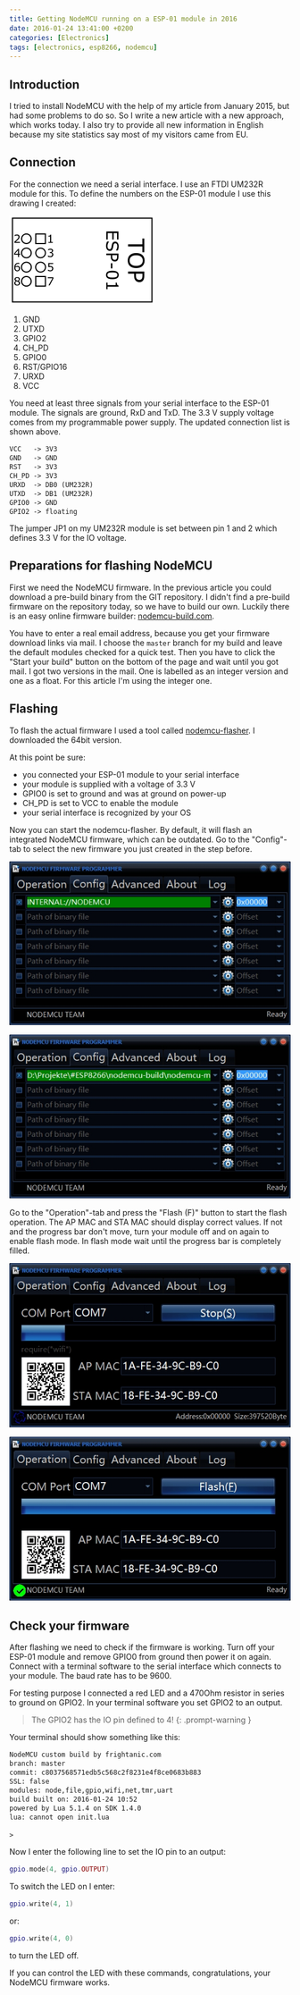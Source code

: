 ```yaml
---
title: Getting NodeMCU running on a ESP-01 module in 2016
date: 2016-01-24 13:41:00 +0200
categories: [Electronics]
tags: [electronics, esp8266, nodemcu]
---
```


## Introduction

I tried to install NodeMCU with the help of my article from January 2015, but had some problems to do so.
So I write a new article with a new approach, which works today.
I also try to provide all new information in English because my site statistics say most of my visitors came from EU.

## Connection

For the connection we need a serial interface. I use an FTDI UM232R module for this. To define the numbers on the ESP-01 module I use this drawing I created:

![ESP-01_PinNumber](/assets/img/2016/01/ESP-01_PinNumber.png)

1. GND
2. UTXD
3. GPIO2
4. CH_PD
5. GPIO0
6. RST/GPIO16
7. URXD
8. VCC

You need at least three signals from your serial interface to the ESP-01 module.
The signals are ground, RxD and TxD.
The 3.3 V supply voltage comes from my programmable power supply.
The updated connection list is shown above.

```
VCC   -> 3V3
GND   -> GND
RST   -> 3V3
CH_PD -> 3V3
URXD  -> DB0 (UM232R)
UTXD  -> DB1 (UM232R)
GPIO0 -> GND
GPIO2 -> floating
```

The jumper JP1 on my UM232R module is set between pin 1 and 2 which defines 3.3 V for the IO voltage.

## Preparations for flashing NodeMCU

First we need the NodeMCU firmware.
In the previous article you could download a pre-build binary from the GIT repository.
I didn't find a pre-build firmware on the repository today, so we have to build our own.
Luckily there is an easy online firmware builder: [nodemcu-build.com](http://nodemcu-build.com/index.php).

You have to enter a real email address, because you get your firmware download links via mail.
I choose the `master` branch for my build and leave the default modules checked for a quick test.
Then you have to click the "Start your build" button on the bottom of the page and wait until you got mail.
I got two versions in the mail.
One is labelled as an integer version and one as a float.
For this article I'm using the integer one.

## Flashing

To flash the actual firmware I used a tool called [nodemcu-flasher](https://github.com/nodemcu/nodemcu-flasher).
I downloaded the 64bit version.

At this point be sure:

- you connected your ESP-01 module to your serial interface
- your module is supplied with a voltage of 3.3 V
- GPIO0 is set to ground and was at ground on power-up
- CH_PD is set to VCC to enable the module
- your serial interface is recognized by your OS

Now you can start the nodemcu-flasher.
By default, it will flash an integrated NodeMCU firmware, which can be outdated.
Go to the "Config"-tab to select the new firmware you just created in the step before.

![Default settings](/assets/img/2016/01/config_tab_default.jpg)

![My own firmware](/assets/img/2016/01/config_tab_own_build.jpg)

Go to the "Operation"-tab and press the "Flash (F)" button to start the flash operation.
The AP MAC and STA MAC should display correct values.
If not and the progress bar don't move, turn your module off and on again to enable flash mode.
In flash mode wait until the progress bar is completely filled.

![Firmware is being flashed](/assets/img/2016/01/operation_tab_flashing.jpg)

![Flashing completed](/assets/img/2016/01/operation_tab_flashing_done.jpg)

## Check your firmware

After flashing we need to check if the firmware is working.
Turn off your ESP-01 module and remove GPIO0 from ground then power it on again.
Connect with a terminal software to the serial interface which connects to your module.
The baud rate has to be 9600.

For testing purpose I connected a red LED and a 470Ohm resistor in series to ground on GPIO2.
In your terminal software you set GPIO2 to an output.

<!-- prettier-ignore-start -->
> The GPIO2 has the IO pin defined to 4!
{: .prompt-warning }
<!-- prettier-ignore-end -->

Your terminal should show something like this:

```
NodeMCU custom build by frightanic.com
branch: master
commit: c8037568571edb5c568c2f8231e4f8ce0683b883
SSL: false
modules: node,file,gpio,wifi,net,tmr,uart
build built on: 2016-01-24 10:52
powered by Lua 5.1.4 on SDK 1.4.0
lua: cannot open init.lua

>
```

Now I enter the following line to set the IO pin to an output:

```lua
gpio.mode(4, gpio.OUTPUT)
```

To switch the LED on I enter:

```lua
gpio.write(4, 1)
```

or:

```lua
gpio.write(4, 0)
```

to turn the LED off.

If you can control the LED with these commands, congratulations, your NodeMCU firmware works.

